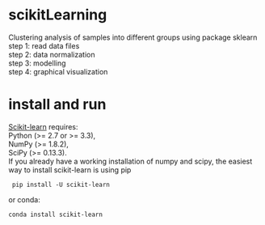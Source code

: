 # scikitLearning   
Clustering analysis of samples into different groups using package sklearn    
step 1: read data files    
step 2: data normalization    
step 3: modelling    
step 4: graphical visualization    

# install and run   
[Scikit-learn](http://scikit-learn.org/stable/) requires:   
Python (>= 2.7 or >= 3.3),   
NumPy (>= 1.8.2),   
SciPy (>= 0.13.3).    
If you already have a working installation of numpy and scipy, the easiest way to install scikit-learn is using pip   
```   
 pip install -U scikit-learn
 ```  
 or conda:   
 ```   
 conda install scikit-learn   
```
